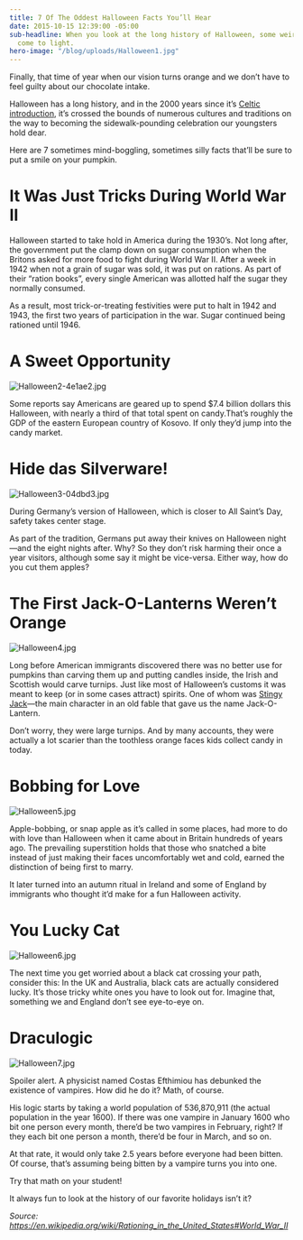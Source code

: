 ```yaml
---
title: 7 Of The Oddest Halloween Facts You’ll Hear
date: 2015-10-15 12:39:00 -05:00
sub-headline: When you look at the long history of Halloween, some weird and fun facts
  come to light.
hero-image: "/blog/uploads/Halloween1.jpg"
---
```


Finally, that time of year when our vision turns orange and we don’t have to feel guilty about our chocolate intake.

Halloween has a long history, and in the 2000 years since it’s [Celtic introduction](https://en.wikipedia.org/wiki/Samhain), it’s crossed the bounds of numerous cultures and traditions on the way to becoming the sidewalk-pounding celebration our youngsters hold dear.

Here are 7 sometimes mind-boggling, sometimes silly facts that’ll be sure to put a smile on your pumpkin.

# It Was Just Tricks During World War II

Halloween started to take hold in America during the 1930’s. Not long after, the government put the clamp down on sugar consumption when the Britons asked for more food to fight during World War II. After a week in 1942 when not a grain of sugar was sold, it was put on rations. As part of their “ration books”, every single American was allotted half the sugar they normally consumed.

As a result, most trick-or-treating festivities were put to halt in 1942 and 1943, the first two years of participation in the war. Sugar continued being rationed until 1946.

# A Sweet Opportunity

![Halloween2-4e1ae2.jpg](/blog/uploads/Halloween2-4e1ae2.jpg)

Some reports say Americans are geared up to spend $7.4 billion dollars this Halloween, with nearly a third of that total spent on candy.That’s roughly the GDP of the eastern European country of Kosovo. If only they’d jump into the candy market.

# Hide das Silverware!

![Halloween3-04dbd3.jpg](/blog/uploads/Halloween3-04dbd3.jpg)

During Germany’s version of Halloween, which is closer to All Saint’s Day, safety takes center stage.

As part of the tradition, Germans put away their knives on Halloween night—and the eight nights after. Why? So they don’t risk harming their once a year visitors, although some say it might be vice-versa. Either way, how do you cut them apples?

# The First Jack-O-Lanterns Weren’t Orange

![Halloween4.jpg](/blog/uploads/Halloween4.jpg)

Long before American immigrants discovered there was no better use for pumpkins than carving them up and putting candles inside, the Irish and Scottish would carve turnips. Just like most of Halloween’s customs it was meant to keep (or in some cases attract) spirits. One of whom was [Stingy Jack](http://www.history.com/topics/halloween/jack-olantern-history)—the main character in an old fable that gave us the name Jack-O-Lantern.

Don’t worry, they were large turnips. And by many accounts, they were actually a lot scarier than the toothless orange faces kids collect candy in today.

# Bobbing for Love

![Halloween5.jpg](/blog/uploads/Halloween5.jpg)

Apple-bobbing, or snap apple as it’s called in some places, had more to do with love than Halloween when it came about in Britain hundreds of years ago. The prevailing superstition holds that those who snatched a bite instead of just making their faces uncomfortably wet and cold, earned the distinction of being first to marry.

It later turned into an autumn ritual in Ireland and some of England by immigrants who thought it’d make for a fun Halloween activity.

# You Lucky Cat

![Halloween6.jpg](/blog/uploads/Halloween6.jpg)

The next time you get worried about a black cat crossing your path, consider this: In the UK and Australia, black cats are actually considered lucky. It’s those tricky white ones you have to look out for. Imagine that, something we and England don’t see eye-to-eye on.

# Draculogic

![Halloween7.jpg](/blog/uploads/Halloween7.jpg)

Spoiler alert. A physicist named Costas Efthimiou has debunked the existence of vampires. How did he do it? Math, of course.

His logic starts by taking a world population of 536,870,911 (the actual population in the year 1600). If there was one vampire in January 1600 who bit one person every month, there’d be two vampires in February, right? If they each bit one person a month, there’d be four in March, and so on.

At that rate, it would only take 2.5 years before everyone had been bitten. Of course, that’s assuming being bitten by a vampire turns you into one.

Try that math on your student!

It always fun to look at the history of our favorite holidays isn’t it?


*Source: https://en.wikipedia.org/wiki/Rationing_in_the_United_States#World_War_II*